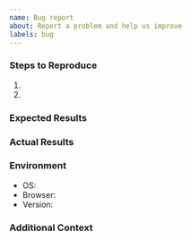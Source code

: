 ```yaml
---
name: Bug report
about: Report a problem and help us improve
labels: bug
---
```


### Steps to Reproduce

1. 
2. 

### Expected Results


### Actual Results


### Environment
- OS:
- Browser:
- Version:

### Additional Context

